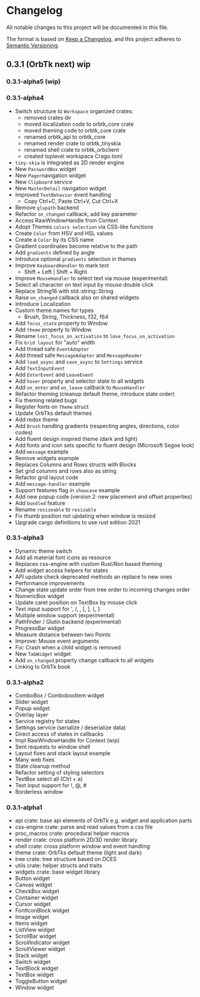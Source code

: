 # Changelog
All notable changes to this project will be documented in this file.

The format is based on [Keep a Changelog](https://keepachangelog.com/en/1.0.0/),
and this project adheres to [Semantic Versioning](https://semver.org/spec/v2.0.0.html).

## 0.3.1 (OrbTk next) wip

### 0.3.1-alpha5 (wip)

### 0.3.1-alpha4

* Switch structure to `Workspace` organized crates:
  - removed crates dir
  - moved localization code to orbtk_core crate
  - moved theming code to orbtk_core crate
  - renamed orbtk_api to orbtk_core
  - renamed render crate to orbtk_tinyskia
  - renamed shell crate to orbtk_orbclient
  - created toplevel workspace Crago.toml
* `tiny-skia` is integrated as 2D render engine
* New `PasswordBox` widget
* New `Pager`navigation widget
* New `Clipboard` service
* New `MasterDetail` navigation widget
* Improved `TextBehavior` event handling
  - Copy Ctrl+C, Paste Ctrl+V, Cut Ctrl+X
* Remove `glupath` backend
* Refactor `on_changed` callback, add key parameter
* Access RawWindowHandle from Context
* Adopt Themes `colors selection` via CSS-like functions
* Create `Color` from HSV and HSL values
* Create a `Color` by its CSS name
* Gradient coordinates become relative to the path
* Add `gradients` defined by angle
* Introduce optional `gradients` selection in themes
* Improve `KeyboardHandler` to mark text
  - Shift + Left | Shift + Right
* Improve `MouseHandler` to select text via mouse (experimental)
* Select all character on text input by mouse double click
* Replace String16 with std::string::String
* Raise `on_changed` callback also on shared widgets
* Introduce Localization
* Custom theme names for types
  - Brush, String, Thickness, f32, f64
* Add `focus_state` property to Window
* Add `theme` property to Window
* Rename `lost_focus_on_activation` to `lose_focus_on_activation`
* Fix `Grid layout` for "auto" width
* Add thread safe `EventAdapter`
* Add thread safe `MessageAdapter` and `MessageReader`
* Add `load_async` and `save_async` to `Settings` service
* Add `TextInputEvent`
* Add `EnterEvent` and `LeaveEvent`
* Add `hover` property and selector state to all widgets
* Add `on_enter` and `on_leave` callback to `MouseHandler`
* Refactor theming (cleanup default theme, introduce state order)
* Fix theming related bugs
* Register fonts on `Theme` struct
* Update OrbTks default themes
* Add redox theme
* Add `Brush` handling gradients (respecting angles, directions, color codes)
* Add fluent design inspired theme (dark and light)
* Add fonts and icon sets specific to fluent design (Microsoft Segoe look)
* Add `message` example
* Remove widgets example
* Replaces Columns and Rows structs with Blocks
* Set grid columns and rows also as string
* Refactor grid layout code
* Add `message-handler` example
* Support features flag in `showcase` example
* Add new popup code (version 2: new placement and offset properties)
* Add `bundled` feature
* Rename `resizeable` to `resizable`
* Fix thumb position not updating when window is resized
* Upgrade cargo definitions to use rust edition 2021

### 0.3.1-alpha3

* Dynamic theme switch
* Add all material font icons as resource
* Replaces css-engine with custom Rust/Ron based theming
* Add widget access helpers for states
* API update check deprecated methods an replace to new ones
* Performance improvements
* Change state update order from tree order to incoming changes order
* NumericBox widget
* Update caret position on TextBox by mouse click
* Text input support for ', /, \, [, ], {, }
* Multiple window support (experimental)
* Pathfinder / Glutin backend (experimental)
* ProgressBar widget
* Measure distance between two Points
* Improve: Mouse event arguments
* Fix: Crash when a child widget is removed
* New `TabWidget` widget
* Add `on_changed` property change callback to all widgets
* Linking to OrbTk book

### 0.3.1-alpha2

* ComboBox / ComboboxItem widget
* Slider widget
* Popup widget
* Overlay layer
* Service registry for states
* Settings service (serialize / deserialize data)
* Direct access of states in callbacks
* Impl RawWindowHandle for Context (wip)
* Sent requests to window shell
* Layout fixes and stack layout example
* Many web fixes
* State cleanup method
* Refactor setting of styling selectors
* TextBox select all (Ctrl + a)
* Text input support for !, @, #
* Borderless window

### 0.3.1-alpha1

* api crate: base api elements of OrbTk e.g. widget and application parts
* css-engine crate: parse and read values from a css file
* proc_macros crate: procedural helper macros
* render crate: cross platform 2D/3D render library
* shell crate: cross platform window and event handling
* theme crate: OrbTks default theme (light and dark)
* tree crate: tree structure based on DCES
* utils crate: helper structs and traits
* widgets crate: base widget library
* Button widget
* Canvas widget
* CheckBox widget
* Container widget
* Cursor widget
* FontIconBlock widget
* Image widget
* Items widget
* ListView widget
* ScrollBar widget
* ScrollIndicator widget
* ScrollViewer widget
* Stack widget
* Switch widget
* TextBlock widget
* TextBox widget
* ToggleButton widget
* Window widget
